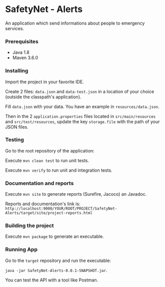 # SafetyNet - Alerts
An application which send informations about people to emergency services.

### Prerequisites
- Java 1.8
- Maven 3.6.0

### Installing
Import the project in your favorite IDE.

Create 2 files: `data.json` and `data-test.json` in a location of your choice (outside the classpath's application).

Fill `data.json` with your data. You have an example in `resources/data.json`.

Then in the 2 `application.properties` files located in `src/main/resources` and `src/test/resources`, update the key `storage.file` with the path of your JSON files.

### Testing
Go to the root repository of the application:

Execute `mvn clean test` to run unit tests.

Execute `mvn verify` to run unit and integration tests.

### Documentation and reports
Execute `mvn site` to generate reports (Surefire, Jacoco) an Javadoc.

Reports and documentation's link is: `http://localhost:9000/YOUR/ROOT/PROJECT/SafetyNet-Alerts/target/site/project-reports.html` 

### Building the project
Execute `mvn package` to generate an executable.

### Running App
Go to the `target` repository and run the executable:

`java -jar SafetyNet-Alerts-0.0.1-SNAPSHOT.jar`.

You can test the API with a tool like Postman. 

